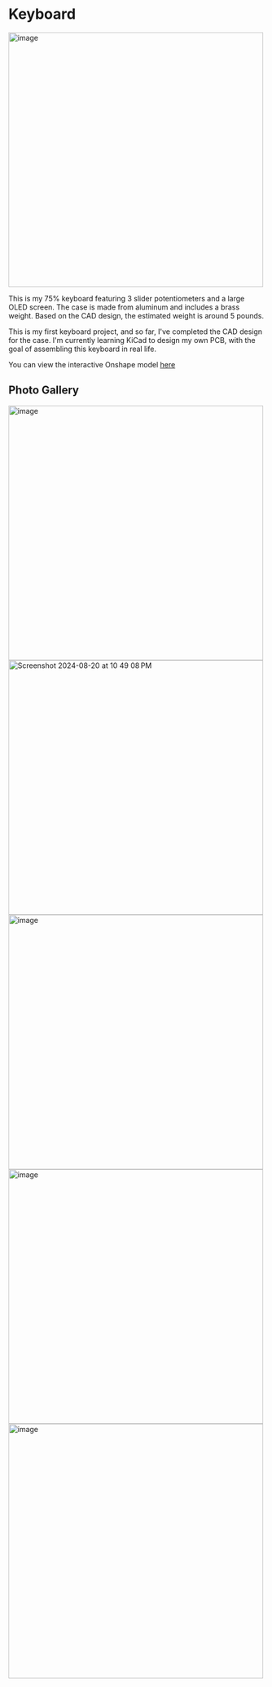 # Keyboard
<img width="500" alt="image" src="https://github.com/user-attachments/assets/e2bb7ac7-4401-40f2-86ca-0f29ed6cf9a6">

This is my 75% keyboard featuring 3 slider potentiometers and a large OLED screen. The case is made from aluminum and 
includes a brass weight. Based on the CAD design, the estimated weight is around 5 pounds. 

This is my first keyboard project, and so far, I've completed the CAD design for the case. I'm currently learning 
KiCad to design my own PCB, with the goal of assembling this keyboard in real life.

You can view the interactive Onshape model [here](https://cad.onshape.com/documents/b5338b595b46c3bf94c4c0e9/w/94f3c93521d091fcd13dd760/e/85330ec7bfa5c787ea423b99)

## Photo Gallery 
<img width="500" alt="image" src="https://github.com/user-attachments/assets/9b31ceac-6dc3-4ae5-b42b-c3324f01d227">

<img width="500" alt="Screenshot 2024-08-20 at 10 49 08 PM" src="https://github.com/user-attachments/assets/3583658b-73e5-4c89-b599-ab7960056965">

<img width="500" alt="image" src="https://github.com/user-attachments/assets/d35115cf-e390-4850-99fb-5eb1b87a2bfd">

<img width="500" alt="image" src="https://github.com/user-attachments/assets/6ad9295c-aeea-4295-bdbb-e3683b36ea19">

<img width="500" alt="image" src="https://github.com/user-attachments/assets/6b043e6f-fa84-4b74-9a96-f2eb93eca72e">


